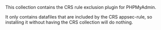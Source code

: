 This collection contains the CRS rule exclusion plugin for PHPMyAdmin.

It only contains datafiles that are included by the CRS appsec-rule, so installing it without having the CRS collection will do nothing.
